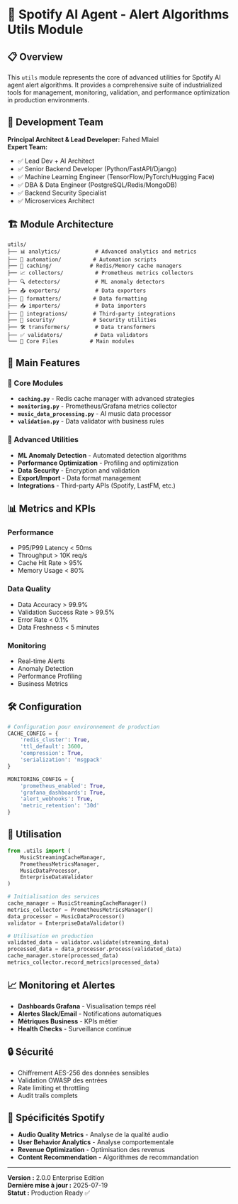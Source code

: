 # 🎵 Spotify AI Agent - Alert Algorithms Utils Module

## 📋 Overview

This `utils` module represents the core of advanced utilities for Spotify AI agent alert algorithms. It provides a comprehensive suite of industrialized tools for management, monitoring, validation, and performance optimization in production environments.

## 👥 Development Team

**Principal Architect & Lead Developer:** Fahed Mlaiel  
**Expert Team:**
- ✅ Lead Dev + AI Architect
- ✅ Senior Backend Developer (Python/FastAPI/Django)  
- ✅ Machine Learning Engineer (TensorFlow/PyTorch/Hugging Face)
- ✅ DBA & Data Engineer (PostgreSQL/Redis/MongoDB)
- ✅ Backend Security Specialist
- ✅ Microservices Architect

## 🏗️ Module Architecture

```
utils/
├── 📊 analytics/           # Advanced analytics and metrics
├── 🔧 automation/          # Automation scripts
├── 💾 caching/            # Redis/Memory cache managers
├── 📈 collectors/          # Prometheus metrics collectors
├── 🔍 detectors/           # ML anomaly detectors
├── 📤 exporters/           # Data exporters
├── 🔄 formatters/          # Data formatting
├── 📥 importers/           # Data importers
├── 🧮 integrations/        # Third-party integrations
├── 🔐 security/            # Security utilities
├── 🛠️ transformers/        # Data transformers
├── ✅ validators/          # Data validators
└── 📄 Core Files          # Main modules
```

## 🚀 Main Features

### 🎯 Core Modules
- **`caching.py`** - Redis cache manager with advanced strategies
- **`monitoring.py`** - Prometheus/Grafana metrics collector
- **`music_data_processing.py`** - AI music data processor
- **`validation.py`** - Data validator with business rules

### 🔧 Advanced Utilities
- **ML Anomaly Detection** - Automated detection algorithms
- **Performance Optimization** - Profiling and optimization
- **Data Security** - Encryption and validation
- **Export/Import** - Data format management
- **Integrations** - Third-party APIs (Spotify, LastFM, etc.)

## 📊 Metrics and KPIs

### Performance
- P95/P99 Latency < 50ms
- Throughput > 10K req/s
- Cache Hit Rate > 95%
- Memory Usage < 80%

### Data Quality
- Data Accuracy > 99.9%
- Validation Success Rate > 99.5%
- Error Rate < 0.1%
- Data Freshness < 5 minutes

### Monitoring
- Real-time Alerts
- Anomaly Detection
- Performance Profiling
- Business Metrics

## 🛠️ Configuration

```python
# Configuration pour environnement de production
CACHE_CONFIG = {
    'redis_cluster': True,
    'ttl_default': 3600,
    'compression': True,
    'serialization': 'msgpack'
}

MONITORING_CONFIG = {
    'prometheus_enabled': True,
    'grafana_dashboards': True,
    'alert_webhooks': True,
    'metric_retention': '30d'
}
```

## 🚦 Utilisation

```python
from .utils import (
    MusicStreamingCacheManager,
    PrometheusMetricsManager,
    MusicDataProcessor,
    EnterpriseDataValidator
)

# Initialisation des services
cache_manager = MusicStreamingCacheManager()
metrics_collector = PrometheusMetricsManager()
data_processor = MusicDataProcessor()
validator = EnterpriseDataValidator()

# Utilisation en production
validated_data = validator.validate(streaming_data)
processed_data = data_processor.process(validated_data)
cache_manager.store(processed_data)
metrics_collector.record_metrics(processed_data)
```

## 📈 Monitoring et Alertes

- **Dashboards Grafana** - Visualisation temps réel
- **Alertes Slack/Email** - Notifications automatiques
- **Métriques Business** - KPIs métier
- **Health Checks** - Surveillance continue

## 🔒 Sécurité

- Chiffrement AES-256 des données sensibles
- Validation OWASP des entrées
- Rate limiting et throttling
- Audit trails complets

## 🎵 Spécificités Spotify

- **Audio Quality Metrics** - Analyse de la qualité audio
- **User Behavior Analytics** - Analyse comportementale
- **Revenue Optimization** - Optimisation des revenus
- **Content Recommendation** - Algorithmes de recommandation

---

**Version :** 2.0.0 Enterprise Edition  
**Dernière mise à jour :** 2025-07-19  
**Statut :** Production Ready ✅
